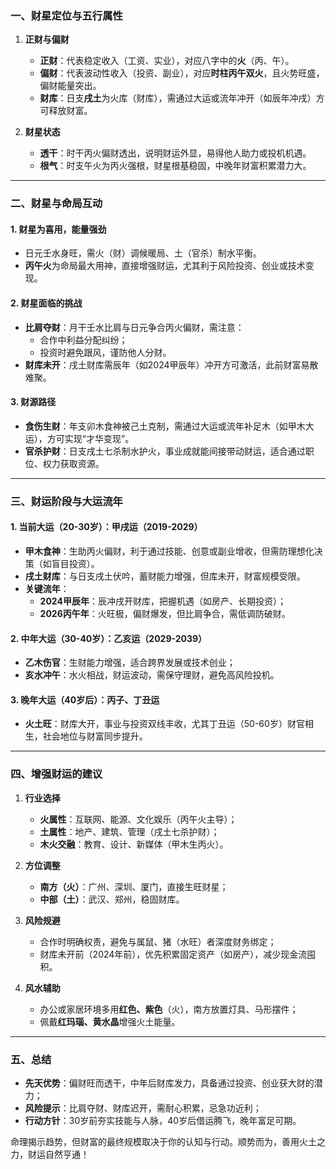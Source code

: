 

### **一、财星定位与五行属性**
1. **正财与偏财**  
   - **正财**：代表稳定收入（工资、实业），对应八字中的**火**（丙、午）。  
   - **偏财**：代表波动性收入（投资、副业），对应**时柱丙午双火**，且火势旺盛，偏财能量突出。  
   - **财库**：日支**戌土**为火库（财库），需通过大运或流年冲开（如辰年冲戌）方可释放财富。

2. **财星状态**  
   - **透干**：时干丙火偏财透出，说明财运外显，易得他人助力或投机机遇。  
   - **根气**：时支午火为丙火强根，财星根基稳固，中晚年财富积累潜力大。

---

### **二、财星与命局互动**
#### **1. 财星为喜用，能量强劲**
- 日元壬水身旺，需火（财）调候暖局、土（官杀）制水平衡。  
- **丙午火**为命局最大用神，直接增强财运，尤其利于风险投资、创业或技术变现。

#### **2. 财星面临的挑战**
- **比肩夺财**：月干壬水比肩与日元争合丙火偏财，需注意：  
  - 合作中利益分配纠纷；  
  - 投资时避免跟风，谨防他人分财。  
- **财库未开**：戌土财库需辰年（如2024甲辰年）冲开方可激活，此前财富易散难聚。

#### **3. 财源路径**
- **食伤生财**：年支卯木食神被己土克制，需通过大运或流年补足木（如甲木大运），方可实现“才华变现”。  
- **官杀护财**：日支戌土七杀制水护火，事业成就能间接带动财运，适合通过职位、权力获取资源。

---

### **三、财运阶段与大运流年**
#### **1. 当前大运（20-30岁）：甲戌运（2019-2029）**
- **甲木食神**：生助丙火偏财，利于通过技能、创意或副业增收，但需防理想化决策（如盲目投资）。  
- **戌土财库**：与日支戌土伏吟，蓄财能力增强，但库未开，财富规模受限。  
- **关键流年**：  
  - **2024甲辰年**：辰冲戌开财库，把握机遇（如房产、长期投资）；  
  - **2026丙午年**：火旺极，偏财爆发，但比肩争合，需低调防破财。

#### **2. 中年大运（30-40岁）：乙亥运（2029-2039）**
- **乙木伤官**：生财能力增强，适合跨界发展或技术创业；  
- **亥水冲午**：水火相战，财运波动，需保守理财，避免高风险投机。

#### **3. 晚年大运（40岁后）：丙子、丁丑运**
- **火土旺**：财库大开，事业与投资双线丰收，尤其丁丑运（50-60岁）财官相生，社会地位与财富同步提升。

---

### **四、增强财运的建议**
1. **行业选择**  
   - **火属性**：互联网、能源、文化娱乐（丙午火主导）；  
   - **土属性**：地产、建筑、管理（戌土七杀护财）；  
   - **木火交融**：教育、设计、新媒体（甲木生丙火）。

2. **方位调整**  
   - **南方（火）**：广州、深圳、厦门，直接生旺财星；  
   - **中部（土）**：武汉、郑州，稳固财库。

3. **风险规避**  
   - 合作时明确权责，避免与属鼠、猪（水旺）者深度财务绑定；  
   - 财库未开前（2024年前），优先积累固定资产（如房产），减少现金流囤积。

4. **风水辅助**  
   - 办公或家居环境多用**红色、紫色**（火），南方放置灯具、马形摆件；  
   - 佩戴**红玛瑙、黄水晶**增强火土能量。

---

### **五、总结**  
- **先天优势**：偏财旺而透干，中年后财库发力，具备通过投资、创业获大财的潜力；  
- **风险提示**：比肩夺财、财库迟开，需耐心积累，忌急功近利；  
- **行动方针**：30岁前夯实技能与人脉，40岁后借运腾飞，晚年富足可期。  

命理揭示趋势，但财富的最终规模取决于你的认知与行动。顺势而为，善用火土之力，财运自然亨通！
